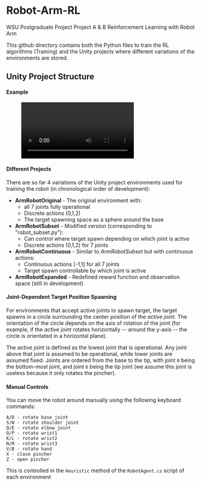 # Robot-Arm-RL
 WSU Postgraduate Project Project A &amp; B    Reinforcement Learning with Robot Arm

This github directory contains both the Python files to train the RL algorithms (Training\) and the Unity projects where different variations of the environments are stored.

## Unity Project Structure

#### Example

<figure class="video_container">
  <video controls="true" allowfullscreen="true">
    <source src="docs/videos/robot_subset_joint2_102.mp4" type="video/mp4">
  </video>
</figure>

#### Different Projects

There are so far 4 variations of the Unity project environments used for training the robot (in chronological order of development):

- **ArmRobotOriginal** - The original environment with:
  - all 7 joints fully operational
  - Discrete actions (0,1,2)
  - The target spawning space as a sphere around the base
- **ArmRobotSubset** - Modified version (corresponding to "robot_subset.py"):
	- Can control where target spawn depending on which joint is active
	- Discrete actions (0,1,2) for 7 joints
- **ArmRobotContinuous** - Similar to *ArmRobotSubset* but with continuous actions:
	- Continuous actions [-1,1] for all 7 joints
	- Target spawn controllable by which joint is active
- **ArmRobotExpanded** - Redefined reward function and observation space (still in development)

#### Joint-Dependent Target Position Spawning
For environments that accept active joints to spawn target, the target spawns in a circle surrounding the center position of the *active joint*. 
The orientation of the circle depends on the axis of rotation of the joint (for example, if the *active joint* rotates horizontally -- around the y-axis -- the circle is orientated in a horizontal plane).

The *active joint* is defined as the lowest joint that is operational. Any joint above that joint is assumed to be operational, while lower joints are assumed fixed. Joints are ordered from the base to the tip, with joint `0` being the bottom-most joint, and joint `6` being the tip joint (we assume this joint is useless because it only rotates the pincher).



#### Manual Controls

You can move the robot around manually using the following keyboard commands:

```
A/D - rotate base joint
S/W - rotate shoulder joint
Q/E - rotate elbow joint
O/P - rotate wrist1
K/L - rotate wrist2
N/M - rotate wrist3
V/B - rotate hand
X - close pincher
Z - open pincher
```

This is controlled in the `Heuristic` method of the `RobotAgent.cs` script of each environment

